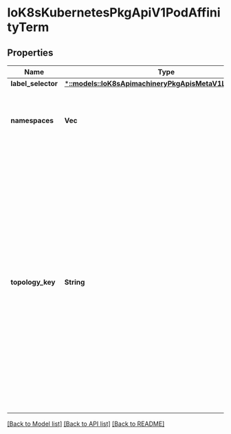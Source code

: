 # IoK8sKubernetesPkgApiV1PodAffinityTerm

## Properties
Name | Type | Description | Notes
------------ | ------------- | ------------- | -------------
**label_selector** | [***::models::IoK8sApimachineryPkgApisMetaV1LabelSelector**](io.k8s.apimachinery.pkg.apis.meta.v1.LabelSelector.md) |  | [optional] 
**namespaces** | **Vec<String>** | namespaces specifies which namespaces the labelSelector applies to (matches against); null or empty list means \&quot;this pod&#39;s namespace\&quot; | [optional] 
**topology_key** | **String** | This pod should be co-located (affinity) or not co-located (anti-affinity) with the pods matching the labelSelector in the specified namespaces, where co-located is defined as running on a node whose value of the label with key topologyKey matches that of any node on which any of the selected pods is running. For PreferredDuringScheduling pod anti-affinity, empty topologyKey is interpreted as \&quot;all topologies\&quot; (\&quot;all topologies\&quot; here means all the topologyKeys indicated by scheduler command-line argument --failure-domains); for affinity and for RequiredDuringScheduling pod anti-affinity, empty topologyKey is not allowed. | [optional] 

[[Back to Model list]](../README.md#documentation-for-models) [[Back to API list]](../README.md#documentation-for-api-endpoints) [[Back to README]](../README.md)



